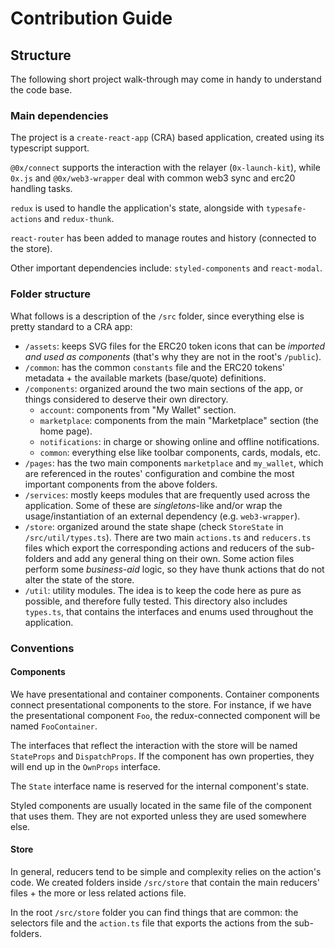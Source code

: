 # Contribution Guide

## Structure

The following short project walk-through may come in handy to understand the code base.

### Main dependencies

The project is a `create-react-app` (CRA) based application, created using its typescript support.

`@0x/connect` supports the interaction with the relayer (`0x-launch-kit`), while `0x.js` and `@0x/web3-wrapper` deal with common web3 sync and erc20 handling tasks.

`redux` is used to handle the application's state, alongside with `typesafe-actions` and `redux-thunk`.

`react-router` has been added to manage routes and history (connected to the store).

Other important dependencies include: `styled-components` and `react-modal`.

### Folder structure

What follows is a description of the `/src` folder, since everything else is pretty standard to a CRA app:

-   `/assets`: keeps SVG files for the ERC20 token icons that can be _imported and used as components_ (that's why they are not in the root's `/public`).
-   `/common`: has the common `constants` file and the ERC20 tokens' metadata + the available markets (base/quote) definitions.
-   `/components`: organized around the two main sections of the app, or things considered to deserve their own directory.
    -   `account`: components from "My Wallet" section.
    -   `marketplace`: components from the main "Marketplace" section (the home page).
    -   `notifications`: in charge or showing online and offline notifications.
    -   `common`: everything else like toolbar components, cards, modals, etc.
-   `/pages`: has the two main components `marketplace` and `my_wallet`, which are referenced in the routes' configuration and combine the most important components from the above folders.
-   `/services`: mostly keeps modules that are frequently used across the application. Some of these are _singletons_-like and/or wrap the usage/instantiation of an external dependency (e.g. `web3-wrapper`).
-   `/store`: organized around the state shape (check `StoreState` in `/src/util/types.ts`). There are two main `actions.ts` and `reducers.ts` files which export the corresponding actions and reducers of the sub-folders and add any general thing on their own. Some action files perform some _business-aid_ logic, so they have thunk actions that do not alter the state of the store.
-   `/util`: utility modules. The idea is to keep the code here as pure as possible, and therefore fully tested. This directory also includes `types.ts`, that contains the interfaces and enums used throughout the application.

### Conventions

#### Components

We have presentational and container components. Container components connect presentational components to the store. For instance, if we have the presentational component `Foo`, the redux-connected component will be named `FooContainer`.

The interfaces that reflect the interaction with the store will be named `StateProps` and `DispatchProps`. If the component has own properties, they will end up in the `OwnProps` interface.

The `State` interface name is reserved for the internal component's state.

Styled components are usually located in the same file of the component that uses them. They are not exported unless they are used somewhere else.

#### Store

In general, reducers tend to be simple and complexity relies on the action's code. We created folders inside `/src/store` that contain the main reducers' files + the more or less related actions file.

In the root `/src/store` folder you can find things that are common: the selectors file and the `action.ts` file that exports the actions from the sub-folders.
